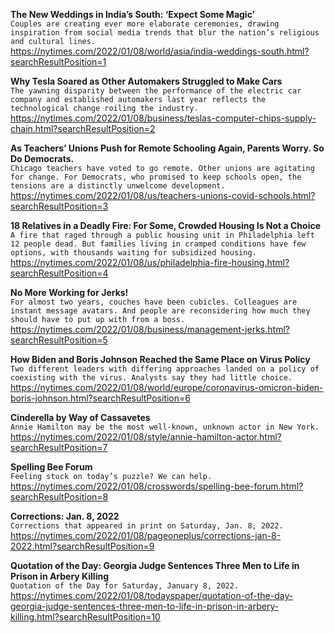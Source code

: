 **The New Weddings in India’s South: ‘Expect Some Magic’**\
`Couples are creating ever more elaborate ceremonies, drawing inspiration from social media trends that blur the nation’s religious and cultural lines.`\
https://nytimes.com/2022/01/08/world/asia/india-weddings-south.html?searchResultPosition=1

**Why Tesla Soared as Other Automakers Struggled to Make Cars**\
`The yawning disparity between the performance of the electric car company and established automakers last year reflects the technological change roiling the industry.`\
https://nytimes.com/2022/01/08/business/teslas-computer-chips-supply-chain.html?searchResultPosition=2

**As Teachers’ Unions Push for Remote Schooling Again, Parents Worry. So Do Democrats.**\
`Chicago teachers have voted to go remote. Other unions are agitating for change. For Democrats, who promised to keep schools open, the tensions are a distinctly unwelcome development.`\
https://nytimes.com/2022/01/08/us/teachers-unions-covid-schools.html?searchResultPosition=3

**18 Relatives in a Deadly Fire: For Some, Crowded Housing Is Not a Choice**\
`A fire that raged through a public housing unit in Philadelphia left 12 people dead. But families living in cramped conditions have few options, with thousands waiting for subsidized housing.`\
https://nytimes.com/2022/01/08/us/philadelphia-fire-housing.html?searchResultPosition=4

**No More Working for Jerks!**\
`For almost two years, couches have been cubicles. Colleagues are instant message avatars. And people are reconsidering how much they should have to put up with from a boss.`\
https://nytimes.com/2022/01/08/business/management-jerks.html?searchResultPosition=5

**How Biden and Boris Johnson Reached the Same Place on Virus Policy**\
`Two different leaders with differing approaches landed on a policy of coexisting with the virus. Analysts say they had little choice.`\
https://nytimes.com/2022/01/08/world/europe/coronavirus-omicron-biden-boris-johnson.html?searchResultPosition=6

**Cinderella by Way of Cassavetes**\
`Annie Hamilton may be the most well-known, unknown actor in New York.`\
https://nytimes.com/2022/01/08/style/annie-hamilton-actor.html?searchResultPosition=7

**Spelling Bee Forum**\
`Feeling stuck on today’s puzzle? We can help.`\
https://nytimes.com/2022/01/08/crosswords/spelling-bee-forum.html?searchResultPosition=8

**Corrections: Jan. 8, 2022**\
`Corrections that appeared in print on Saturday, Jan. 8, 2022.`\
https://nytimes.com/2022/01/08/pageoneplus/corrections-jan-8-2022.html?searchResultPosition=9

**Quotation of the Day: Georgia Judge Sentences Three Men to Life in Prison in Arbery Killing**\
`Quotation of the Day for Saturday, January 8, 2022.`\
https://nytimes.com/2022/01/08/todayspaper/quotation-of-the-day-georgia-judge-sentences-three-men-to-life-in-prison-in-arbery-killing.html?searchResultPosition=10

